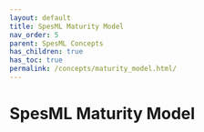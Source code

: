 ```yaml
---
layout: default
title: SpesML Maturity Model
nav_order: 5
parent: SpesML Concepts
has_children: true
has_toc: true
permalink: /concepts/maturity_model.html/
---
```

# SpesML Maturity Model
